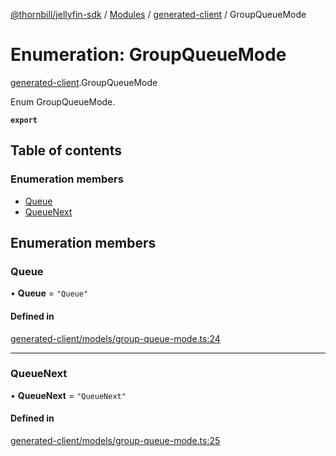 [@thornbill/jellyfin-sdk](../README.md) / [Modules](../modules.md) / [generated-client](../modules/generated_client.md) / GroupQueueMode

# Enumeration: GroupQueueMode

[generated-client](../modules/generated_client.md).GroupQueueMode

Enum GroupQueueMode.

**`export`**

## Table of contents

### Enumeration members

- [Queue](generated_client.GroupQueueMode.md#queue)
- [QueueNext](generated_client.GroupQueueMode.md#queuenext)

## Enumeration members

### Queue

• **Queue** = `"Queue"`

#### Defined in

[generated-client/models/group-queue-mode.ts:24](https://github.com/thornbill/jellyfin-sdk-typescript/blob/b5d0506/src/generated-client/models/group-queue-mode.ts#L24)

___

### QueueNext

• **QueueNext** = `"QueueNext"`

#### Defined in

[generated-client/models/group-queue-mode.ts:25](https://github.com/thornbill/jellyfin-sdk-typescript/blob/b5d0506/src/generated-client/models/group-queue-mode.ts#L25)

